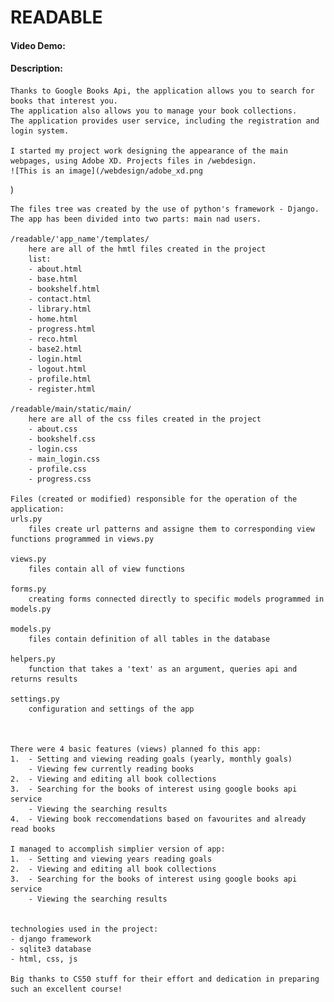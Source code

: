 # READABLE #
#### Video Demo:
#### Description:
    
    Thanks to Google Books Api, the application allows you to search for books that interest you.
    The application also allows you to manage your book collections.
    The application provides user service, including the registration and login system.

    I started my project work designing the appearance of the main webpages, using Adobe XD. Projects files in /webdesign.
    ![This is an image](/webdesign/adobe_xd.png  
)
  	


    The files tree was created by the use of python's framework - Django.
    The app has been divided into two parts: main nad users. 

    /readable/'app_name'/templates/ 
        here are all of the hmtl files created in the project
        list:
        - about.html
        - base.html
        - bookshelf.html
        - contact.html
        - library.html
        - home.html
        - progress.html
        - reco.html
        - base2.html
        - login.html
        - logout.html
        - profile.html
        - register.html

    /readable/main/static/main/
        here are all of the css files created in the project
        - about.css
        - bookshelf.css
        - login.css
        - main_login.css
        - profile.css
        - progress.css  

    Files (created or modified) responsible for the operation of the application:
    urls.py
        files create url patterns and assigne them to corresponding view functions programmed in views.py

    views.py
        files contain all of view functions

    forms.py
        creating forms connected directly to specific models programmed in models.py

    models.py
        files contain definition of all tables in the database

    helpers.py
        function that takes a 'text' as an argument, queries api and returns results
    
    settings.py
        configuration and settings of the app



    There were 4 basic features (views) planned fo this app:
    1.  - Setting and viewing reading goals (yearly, monthly goals)
        - Viewing few currently reading books
    2.  - Viewing and editing all book collections
    3.  - Searching for the books of interest using google books api service
        - Viewing the searching results
    4.  - Viewing book reccomendations based on favourites and already read books

    I managed to accomplish simplier version of app:
    1.  - Setting and viewing years reading goals
    2.  - Viewing and editing all book collections
    3.  - Searching for the books of interest using google books api service
        - Viewing the searching results


    technologies used in the project:
    - django framework
    - sqlite3 database
    - html, css, js
    
    Big thanks to CS50 stuff for their effort and dedication in preparing such an excellent course!